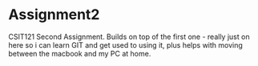 # Assignment2
CSIT121 Second Assignment. Builds on top of the first one - really just on here so i can learn
GIT and get used to using it, plus helps with moving between the macbook and my PC at home.

